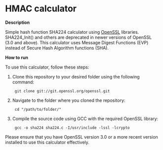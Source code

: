 # HMAC calculator

**Description**

Simple hash function SHA224 calculator using [OpenSSL](https://www.openssl.org/docs/manmaster/man3/SHA256.html) libraries. SHA224_Init() and others are deprecated in newer versions of OpenSSL (3.0 and above). This calculator uses Message Digest Functions (EVP) instead of Secure Hash Algorithm functions (SHA). 

****How to run****

To use this calculator, follow these steps:

1. Clone this repository to your desired folder using the following command:

        git clone git://git.openssl.org/openssl.git

2. Navigate to the folder where you cloned the repository:
   
        cd "/path/to/folder/"
   
4. Compile the source code using GCC with the required OpenSSL library:

        gcc -o sha224 sha224.c -I/usr/include -lssl -lcrypto

Please ensure that you have OpenSSL version 3.0 or a more recent version installed to use this calculator effectively.
